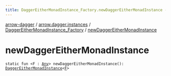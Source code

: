 ```yaml
---
title: DaggerEitherMonadInstance_Factory.newDaggerEitherMonadInstance - arrow-dagger
---
```


[arrow-dagger](../../index.html) / [arrow.dagger.instances](../index.html) / [DaggerEitherMonadInstance_Factory](index.html) / [newDaggerEitherMonadInstance](./new-dagger-either-monad-instance.html)

# newDaggerEitherMonadInstance

`static fun <F : `[`Any`](https://kotlinlang.org/api/latest/jvm/stdlib/kotlin/-any/index.html)`> newDaggerEitherMonadInstance(): `[`DaggerEitherMonadInstance`](../-dagger-either-monad-instance/index.html)`<`[`F`](new-dagger-either-monad-instance.html#F)`>`